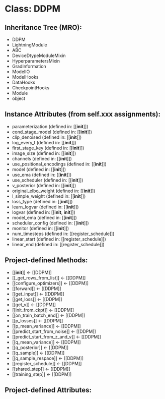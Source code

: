 # Class: DDPM
## Inheritance Tree (MRO):
- DDPM
- LightningModule
- ABC
- DeviceDtypeModuleMixin
- HyperparametersMixin
- GradInformation
- ModelIO
- ModelHooks
- DataHooks
- CheckpointHooks
- Module
- object

## Instance Attributes (from self.xxx assignments):
- parameterization (defined in: [[__init__]])
- cond_stage_model (defined in: [[__init__]])
- clip_denoised (defined in: [[__init__]])
- log_every_t (defined in: [[__init__]])
- first_stage_key (defined in: [[__init__]])
- image_size (defined in: [[__init__]])
- channels (defined in: [[__init__]])
- use_positional_encodings (defined in: [[__init__]])
- model (defined in: [[__init__]])
- use_ema (defined in: [[__init__]])
- use_scheduler (defined in: [[__init__]])
- v_posterior (defined in: [[__init__]])
- original_elbo_weight (defined in: [[__init__]])
- l_simple_weight (defined in: [[__init__]])
- loss_type (defined in: [[__init__]])
- learn_logvar (defined in: [[__init__]])
- logvar (defined in: [[__init__, __init__]])
- model_ema (defined in: [[__init__]])
- scheduler_config (defined in: [[__init__]])
- monitor (defined in: [[__init__]])
- num_timesteps (defined in: [[register_schedule]])
- linear_start (defined in: [[register_schedule]])
- linear_end (defined in: [[register_schedule]])

## Project-defined Methods:
- [[__init__]]  ←  [[DDPM]]
- [[_get_rows_from_list]]  ←  [[DDPM]]
- [[configure_optimizers]]  ←  [[DDPM]]
- [[forward]]  ←  [[DDPM]]
- [[get_input]]  ←  [[DDPM]]
- [[get_loss]]  ←  [[DDPM]]
- [[get_v]]  ←  [[DDPM]]
- [[init_from_ckpt]]  ←  [[DDPM]]
- [[on_train_batch_end]]  ←  [[DDPM]]
- [[p_losses]]  ←  [[DDPM]]
- [[p_mean_variance]]  ←  [[DDPM]]
- [[predict_start_from_noise]]  ←  [[DDPM]]
- [[predict_start_from_z_and_v]]  ←  [[DDPM]]
- [[q_mean_variance]]  ←  [[DDPM]]
- [[q_posterior]]  ←  [[DDPM]]
- [[q_sample]]  ←  [[DDPM]]
- [[q_sample_respace]]  ←  [[DDPM]]
- [[register_schedule]]  ←  [[DDPM]]
- [[shared_step]]  ←  [[DDPM]]
- [[training_step]]  ←  [[DDPM]]

## Project-defined Attributes: